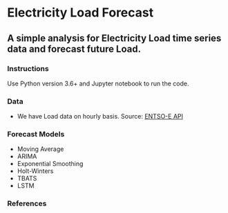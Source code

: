 # Electricity Load Forecast
## A simple analysis for Electricity Load time series data and forecast future Load.

### Instructions
Use Python version 3.6+ and Jupyter notebook to run the code.

### Data
* We have Load data on hourly basis. Source: [ENTSO-E API](https://transparency.entsoe.eu/)

### Forecast Models
* Moving Average
* ARIMA
* Exponential Smoothing
* Holt-Winters
* TBATS
* LSTM

### References
